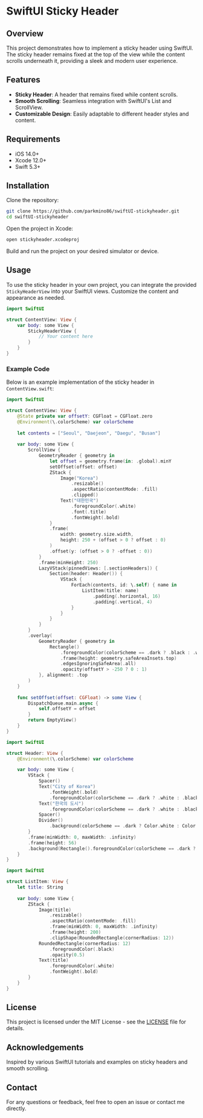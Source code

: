 # SwiftUI Sticky Header

## Overview

This project demonstrates how to implement a sticky header using SwiftUI. The sticky header remains fixed at the top of the view while the content scrolls underneath it, providing a sleek and modern user experience.

## Features

- **Sticky Header**: A header that remains fixed while content scrolls.
- **Smooth Scrolling**: Seamless integration with SwiftUI's List and ScrollView.
- **Customizable Design**: Easily adaptable to different header styles and content.

## Requirements

- iOS 14.0+
- Xcode 12.0+
- Swift 5.3+

## Installation

Clone the repository:

```sh
git clone https://github.com/parkmino86/swiftUI-stickyheader.git
cd swiftUI-stickyheader
```

Open the project in Xcode:

```sh
open stickyheader.xcodeproj
```

Build and run the project on your desired simulator or device.

## Usage

To use the sticky header in your own project, you can integrate the provided `StickyHeaderView` into your SwiftUI views. Customize the content and appearance as needed.

```swift
import SwiftUI

struct ContentView: View {
    var body: some View {
        StickyHeaderView {
            // Your content here
        }
    }
}
```

### Example Code

Below is an example implementation of the sticky header in `ContentView.swift`:

```swift
import SwiftUI

struct ContentView: View {
    @State private var offsetY: CGFloat = CGFloat.zero
    @Environment(\.colorScheme) var colorScheme
    
    let contents = ["Seoul", "Daejeon", "Daegu", "Busan"]
    
    var body: some View {
        ScrollView {
            GeometryReader { geometry in
                let offset = geometry.frame(in: .global).minY
                setOffset(offset: offset)
                ZStack {
                    Image("Korea")
                        .resizable()
                        .aspectRatio(contentMode: .fill)
                        .clipped()
                    Text("대한민국")
                        .foregroundColor(.white)
                        .font(.title)
                        .fontWeight(.bold)
                }
                .frame(
                    width: geometry.size.width,
                    height: 250 + (offset > 0 ? offset : 0)
                )
                .offset(y: (offset > 0 ? -offset : 0))
            }
            .frame(minHeight: 250)
            LazyVStack(pinnedViews: [.sectionHeaders]) {
                Section(header: Header()) {
                    VStack {
                        ForEach(contents, id: \.self) { name in
                            ListItem(title: name)
                                .padding(.horizontal, 16)
                                .padding(.vertical, 4)
                        }
                    }
                }
            }
        }
        .overlay(
            GeometryReader { geometry in
                Rectangle()
                    .foregroundColor(colorScheme == .dark ? .black : .white)
                    .frame(height: geometry.safeAreaInsets.top)
                    .edgesIgnoringSafeArea(.all)
                    .opacity(offsetY > -250 ? 0 : 1)
            }, alignment: .top
        )
    }
    
    func setOffset(offset: CGFloat) -> some View {
        DispatchQueue.main.async {
            self.offsetY = offset
        }
        return EmptyView()
    }
}

import SwiftUI

struct Header: View {
    @Environment(\.colorScheme) var colorScheme

    var body: some View {
        VStack {
            Spacer()
            Text("City of Korea")
                .fontWeight(.bold)
                .foregroundColor(colorScheme == .dark ? .white : .black)
            Text("한국의 도시")
                .foregroundColor(colorScheme == .dark ? .white : .black)
            Spacer()
            Divider()
                .background(colorScheme == .dark ? Color.white : Color.black)
        }
        .frame(minWidth: 0, maxWidth: .infinity)
        .frame(height: 56)
        .background(Rectangle().foregroundColor(colorScheme == .dark ? .black : .white))
    }
}

import SwiftUI

struct ListItem: View {
    let title: String
    
    var body: some View {
        ZStack {
            Image(title)
                .resizable()
                .aspectRatio(contentMode: .fill)
                .frame(minWidth: 0, maxWidth: .infinity)
                .frame(height: 200)
                .clipShape(RoundedRectangle(cornerRadius: 12))
            RoundedRectangle(cornerRadius: 12)
                .foregroundColor(.black)
                .opacity(0.5)
            Text(title)
                .foregroundColor(.white)
                .fontWeight(.bold)
        }
    }
}
```

## License

This project is licensed under the MIT License - see the [LICENSE](LICENSE) file for details.

## Acknowledgements

Inspired by various SwiftUI tutorials and examples on sticky headers and smooth scrolling.

## Contact

For any questions or feedback, feel free to open an issue or contact me directly.
